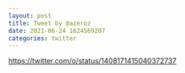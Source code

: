 ```yaml
--- 
layout: post 
title: Tweet by @azeroz 
date: 2021-06-24 1624569207 
categories: twitter 
--- 
```

https://twitter.com/o/status/1408171415040372737